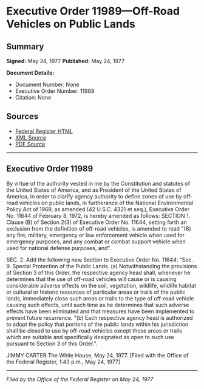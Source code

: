 # Executive Order 11989—Off-Road Vehicles on Public Lands

## Summary

**Signed:** May 24, 1977
**Published:** May 24, 1977

**Document Details:**
- Document Number: None
- Executive Order Number: 11989
- Citation: None

## Sources
- [Federal Register HTML](https://www.presidency.ucsb.edu/documents/executive-order-11989-off-road-vehicles-public-lands)
- [XML Source](None)
- [PDF Source](None)

---

## Executive Order 11989

By virtue of the authority vested in me by the Constitution and statutes of the United States of America, and as President of the United States of America, in order to clarify agency authority to define zones of use by off-road vehicles on public lands, in furtherance of the National Environmental Policy Act of 1969, as amended (42 U.S.C. 4321 et seq.), Executive Order No. 11644 of February 8, 1972, is hereby amended as follows:
SECTION 1. Clause (B) of Section 2(3) of Executive Order No. 11644, setting forth an exclusion from the definition of off-road vehicles, is amended to read "(B) any fire, military, emergency or law enforcement vehicle when used for emergency purposes, and any combat or combat support vehicle when used for national defense purposes, and".

SEC. 2. Add the following new Section to Executive Order No. 11644:
"Sec. 9. Special Protection of the Public Lands. (a) Notwithstanding the provisions of Section 3 of this Order, the respective agency head shall, whenever he determines that the use of off-road vehicles will cause or is causing considerable adverse effects on the soil, vegetation, wildlife, wildlife habitat or cultural or historic resources of particular areas or trails of the public lands, immediately close such areas or trails to the type of off-road vehicle causing such effects, until such time as he determines that such adverse effects have been eliminated and that measures have been implemented to prevent future recurrence.
"(b) Each respective agency head is authorized to adopt the policy that portions of the public lands within his jurisdiction shall be closed to use by off-road vehicles except those areas or trails which are suitable and specifically designated as open to such use pursuant to Section 3 of this Order.".

JIMMY CARTER
The White House,
May 24, 1977.
[Filed with the Office of the Federal Register, 1:43 p.m., May 24, 1977]

---

*Filed by the Office of the Federal Register on May 24, 1977*
